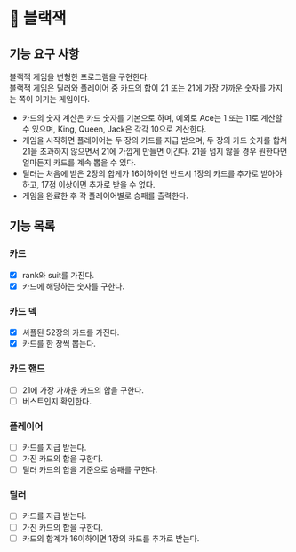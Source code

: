 # 🚀 블랙잭

## 기능 요구 사항
블랙잭 게임을 변형한 프로그램을 구현한다.  
블랙잭 게임은 딜러와 플레이어 중 카드의 합이 21 또는 21에 가장 가까운 숫자를 가지는 쪽이 이기는 게임이다.
- 카드의 숫자 계산은 카드 숫자를 기본으로 하며, 예외로 Ace는 1 또는 11로 계산할 수 있으며, King, Queen, Jack은 각각 10으로 계산한다.
- 게임을 시작하면 플레이어는 두 장의 카드를 지급 받으며, 두 장의 카드 숫자를 합쳐 21을 초과하지 않으면서 21에 가깝게 만들면 이긴다. 21을 넘지 않을 경우 원한다면 얼마든지 카드를 계속 뽑을 수 있다.
- 딜러는 처음에 받은 2장의 합계가 16이하이면 반드시 1장의 카드를 추가로 받아야 하고, 17점 이상이면 추가로 받을 수 없다.
- 게임을 완료한 후 각 플레이어별로 승패를 출력한다.

## 기능 목록
### 카드
- [x] rank와 suit를 가진다.
- [x] 카드에 해당하는 숫자를 구한다.

### 카드 덱
- [x] 셔플된 52장의 카드를 가진다.
- [x] 카드를 한 장씩 뽑는다.

### 카드 핸드
- [ ] 21에 가장 가까운 카드의 합을 구한다.
- [ ] 버스트인지 확인한다.

### 플레이어
- [ ] 카드를 지급 받는다.
- [ ] 가진 카드의 합을 구한다.
- [ ] 딜러 카드의 합을 기준으로 승패를 구한다.

### 딜러
- [ ] 카드를 지급 받는다.
- [ ] 가진 카드의 합을 구한다.
- [ ] 카드의 합계가 16이하이면 1장의 카드를 추가로 받는다.
